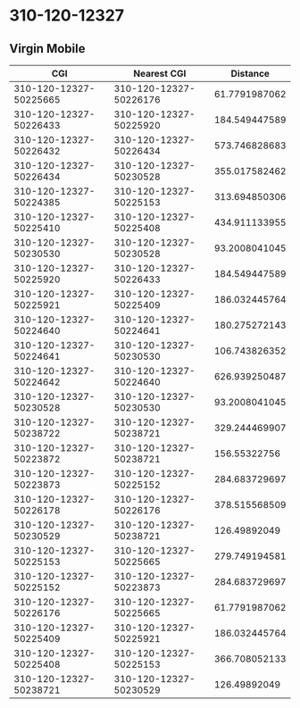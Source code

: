 # 310-120-12327
## Virgin Mobile


| CGI | Nearest CGI | Distance |
|-----|-------------|----------|
| 310-120-12327-50225665 | 310-120-12327-50226176 | 61.7791987062 |
| 310-120-12327-50226433 | 310-120-12327-50225920 | 184.549447589 |
| 310-120-12327-50226432 | 310-120-12327-50226434 | 573.746828683 |
| 310-120-12327-50226434 | 310-120-12327-50230528 | 355.017582462 |
| 310-120-12327-50224385 | 310-120-12327-50225153 | 313.694850306 |
| 310-120-12327-50225410 | 310-120-12327-50225408 | 434.911133955 |
| 310-120-12327-50230530 | 310-120-12327-50230528 | 93.2008041045 |
| 310-120-12327-50225920 | 310-120-12327-50226433 | 184.549447589 |
| 310-120-12327-50225921 | 310-120-12327-50225409 | 186.032445764 |
| 310-120-12327-50224640 | 310-120-12327-50224641 | 180.275272143 |
| 310-120-12327-50224641 | 310-120-12327-50230530 | 106.743826352 |
| 310-120-12327-50224642 | 310-120-12327-50224640 | 626.939250487 |
| 310-120-12327-50230528 | 310-120-12327-50230530 | 93.2008041045 |
| 310-120-12327-50238722 | 310-120-12327-50238721 | 329.244469907 |
| 310-120-12327-50223872 | 310-120-12327-50238721 | 156.55322756 |
| 310-120-12327-50223873 | 310-120-12327-50225152 | 284.683729697 |
| 310-120-12327-50226178 | 310-120-12327-50226176 | 378.515568509 |
| 310-120-12327-50230529 | 310-120-12327-50238721 | 126.49892049 |
| 310-120-12327-50225153 | 310-120-12327-50225665 | 279.749194581 |
| 310-120-12327-50225152 | 310-120-12327-50223873 | 284.683729697 |
| 310-120-12327-50226176 | 310-120-12327-50225665 | 61.7791987062 |
| 310-120-12327-50225409 | 310-120-12327-50225921 | 186.032445764 |
| 310-120-12327-50225408 | 310-120-12327-50225153 | 366.708052133 |
| 310-120-12327-50238721 | 310-120-12327-50230529 | 126.49892049 |
